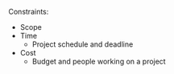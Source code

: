Constraints:
- Scope
- Time
    - Project schedule and deadline
- Cost
    - Budget and people working on a project
    